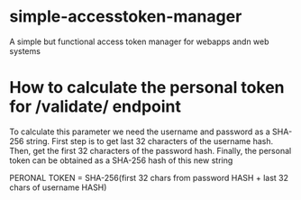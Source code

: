 # simple-accesstoken-manager
A simple but functional access token manager for webapps andn web systems

# How to calculate the personal token for /validate/ endpoint
To calculate this parameter we need the username and password as a SHA-256 string.
First step is to get last 32 characters of the username hash.
Then, get the first 32 characters of the password hash.
Finally, the personal token can be obtained as a SHA-256 hash of this new string

PERONAL TOKEN = SHA-256(first 32 chars from password HASH + last 32 chars of username HASH)